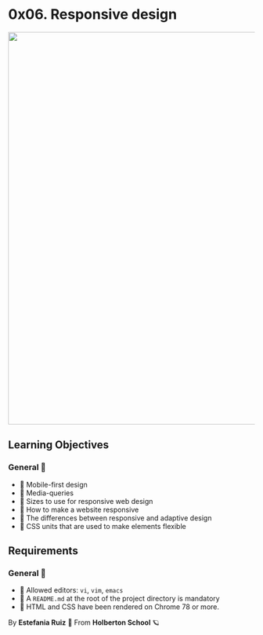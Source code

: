 # 0x06. Responsive design
<img src = "https://www.google.com/url?sa=i&url=https%3A%2F%2Fthemeover.com%2F&psig=AOvVaw0u8t4VdUgwNgj96LVi8zl7&ust=1651605225580000&source=images&cd=vfe&ved=0CAwQjRxqFwoTCPDEgsjDwfcCFQAAAAAdAAAAABAF" width = 800px length = 300px>

## Learning Objectives
### General 📖

- 📖 Mobile-first design
- 📖 Media-queries
- 📖 Sizes to use for responsive web design
- 📖 How to make a website responsive
- 📖 The differences between responsive and adaptive design
- 📖 CSS units that are used to make elements flexible

## Requirements
### General 🚩
- 🚩 Allowed editors: `vi`, `vim`, `emacs`
- 🚩 A `README.md` at the root of the project directory is mandatory
- 🚩 HTML and CSS have been rendered on Chrome 78 or more.

By **Estefania Ruiz** 🦌 From **Holberton School** 🪐